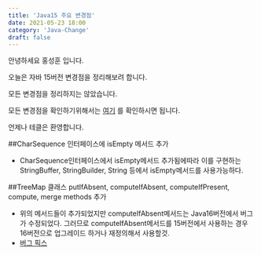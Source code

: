 ```yaml
---
title: 'Java15 주요 변경점'
date: 2021-05-23 18:00
category: 'Java-Change'
draft: false
---
```


안녕하세요 홍성훈 입니다.

오늘은 자바 15버전 변경점을 정리해보려 합니다.

모든 변경점을 정리하지는 않았습니다.

모든 변경점을 확인하기위해서는 [여기](https://www.oracle.com/java/technologies/javase/15all-relnotes.html) 를 확인하시면 됩니다.

언제나 테클은 환영합니다.

##CharSequence 인터페이스에 isEmpty 메서드 추가
- CharSequence인터페이스에서 isEmpty메서드 추가됨에따라 이를 구현하는 StringBuffer, StringBuilder, String 등에서
isEmpty메서드를 사용가능하다.
  
  
##TreeMap 클래스 putIfAbsent, computeIfAbsent, computeIfPresent, compute, merge methods 추가
- 위의 메서드들이 추가되었지만 computeIfAbsent메서드는 Java16버전에서 버그가 수정되었다. 그러므로 computeIfAbsent메서드를 15버전에서
사용하는 경우 16버전으로 업그레이드 하거나 재정의해서 사용할것.
- [버그 픽스](http://jdk.java.net/16/release-notes#JDK-8259622)

